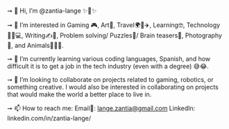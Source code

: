 ➙ 👋 Hi, I’m @zantia-lange  ✨🌻✨

➙ 👀 I’m interested in Gaming 🎮, Art🎨, Travel🌍🧳✈️, Learning🤓, Technology👩‍💻💻, Writing✍️📝, 
   Problem solving/ Puzzles🧩/ Brain teasers🧠, Photography📸, and Animals🐶🐱🦉.
   
➙ 🌱 I’m currently learning various coding languages, Spanish, and how difficult it is to get a job in the tech industry (even with a degree) 😅😂.

➙ 💞️ I’m looking to collaborate on projects related to gaming, robotics, or something creative. I would also be interested in collaborating on projects
   that would make the world a better place to live in.
   
➙ 📫 How to reach me: Email📧: lange.zantia@gmail.com
                       LinkedIn: linkedin.com/in/zantia-lange/

<!---
zantia-lange/zantia-lange is a ✨ special ✨ repository because its `README.md` (this file) appears on your GitHub profile.
You can click the Preview link to take a look at your changes.
--->
